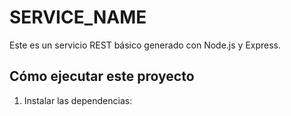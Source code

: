 # SERVICE_NAME

Este es un servicio REST básico generado con Node.js y Express.

## Cómo ejecutar este proyecto

1. Instalar las dependencias:
